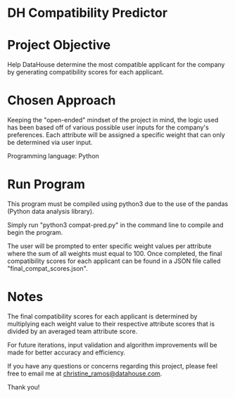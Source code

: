 # DH Compatibility Predictor

# Project Objective
Help DataHouse determine the most compatible applicant for the company by generating compatibility scores for each applicant.

# Chosen Approach
Keeping the "open-ended" mindset of the project in mind, the logic used has been based off of various possible user inputs for the company's preferences. Each attribute will be assigned a specific weight that can only be determined via user input.

Programming language: Python

# Run Program
This program must be compiled using python3 due to the use of the pandas (Python data analysis library).

Simply run "python3 compat-pred.py" in the command line to compile and begin the program.

The user will be prompted to enter specific weight values per attribute where the sum of all weights must equal to 100.
Once completed, the final compatibility scores for each applicant can be found in a JSON file called "final_compat_scores.json".

# Notes
The final compatibility scores for each applicant is determined by multiplying each weight value to their respective attribute scores that is divided by an averaged team attribute score.

For future iterations, input validation and algorithm improvements will be made for better accuracy and efficiency.

If you have any questions or concerns regarding this project, please feel free to email me at christine_ramos@datahouse.com.

Thank you!
